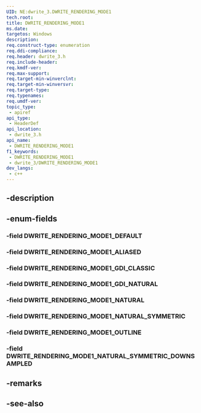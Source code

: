 ```yaml
---
UID: NE:dwrite_3.DWRITE_RENDERING_MODE1
tech.root: 
title: DWRITE_RENDERING_MODE1
ms.date: 
targetos: Windows
description: 
req.construct-type: enumeration
req.ddi-compliance: 
req.header: dwrite_3.h
req.include-header: 
req.kmdf-ver: 
req.max-support: 
req.target-min-winverclnt: 
req.target-min-winversvr: 
req.target-type: 
req.typenames: 
req.umdf-ver: 
topic_type:
 - apiref
api_type:
 - HeaderDef
api_location:
 - dwrite_3.h
api_name:
 - DWRITE_RENDERING_MODE1
f1_keywords:
 - DWRITE_RENDERING_MODE1
 - dwrite_3/DWRITE_RENDERING_MODE1
dev_langs:
 - c++
---
```


## -description

## -enum-fields

### -field DWRITE_RENDERING_MODE1_DEFAULT

### -field DWRITE_RENDERING_MODE1_ALIASED

### -field DWRITE_RENDERING_MODE1_GDI_CLASSIC

### -field DWRITE_RENDERING_MODE1_GDI_NATURAL

### -field DWRITE_RENDERING_MODE1_NATURAL

### -field DWRITE_RENDERING_MODE1_NATURAL_SYMMETRIC

### -field DWRITE_RENDERING_MODE1_OUTLINE

### -field DWRITE_RENDERING_MODE1_NATURAL_SYMMETRIC_DOWNSAMPLED

## -remarks

## -see-also

